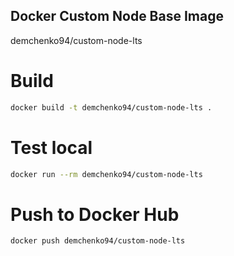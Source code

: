 ## Docker Custom Node Base Image
demchenko94/custom-node-lts


# Build
```bash
docker build -t demchenko94/custom-node-lts .
```

# Test local
```bash
docker run --rm demchenko94/custom-node-lts
```

# Push to Docker Hub
```bash
docker push demchenko94/custom-node-lts
```
